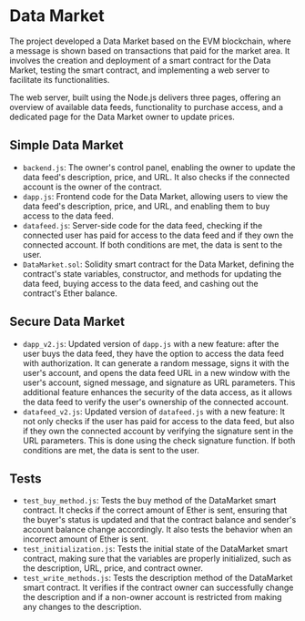 # Data Market

The project developed a Data Market based on the EVM blockchain, where a message is shown based on transactions that paid for the market area. It involves the creation and deployment of a smart contract for the Data Market, testing the smart contract, and implementing a web server to facilitate its functionalities.

The web server, built using the Node.js delivers three pages, offering an overview of available data feeds, functionality to purchase access, and a dedicated page for the Data Market owner to update prices.

## Simple Data Market

- `backend.js`: The owner's control panel, enabling the owner to update the data feed's description, price, and URL. It also checks if the connected account is the owner of the contract.
- `dapp.js`: Frontend code for the Data Market, allowing users to view the data feed's description, price, and URL, and enabling them to buy access to the data feed.
- `datafeed.js`: Server-side code for the data feed, checking if the connected user has paid for access to the data feed and if they own the connected account. If both conditions are met, the data is sent to the user.
- `DataMarket.sol`: Solidity smart contract for the Data Market, defining the contract's state variables, constructor, and methods for updating the data feed, buying access to the data feed, and cashing out the contract's Ether balance.

## Secure Data Market

- `dapp_v2.js`: Updated version of `dapp.js` with a new feature: after the user buys the data feed, they have the option to access the data feed with authorization. It can generate a random message, signs it with the user's account, and opens the data feed URL in a new window with the user's account, signed message, and signature as URL parameters. This additional feature enhances the security of the data access, as it allows the data feed to verify the user's ownership of the connected account.
- `datafeed_v2.js`: Updated version of `datafeed.js` with a new feature: It not only checks if the user has paid for access to the data feed, but also if they own the connected account by verifying the signature sent in the URL parameters. This is done using the check signature function. If both conditions are met, the data is sent to the user.

## Tests

- `test_buy_method.js`: Tests the buy method of the DataMarket smart contract. It checks if the correct amount of Ether is sent, ensuring that the buyer's status is updated and that the contract balance and sender's account balance change accordingly. It also tests the behavior when an incorrect amount of Ether is sent.
- `test_initialization.js`: Tests the initial state of the DataMarket smart contract, making sure that the variables are properly initialized, such as the description, URL, price, and contract owner.
- `test_write_methods.js`: Tests the description method of the DataMarket smart contract. It verifies if the contract owner can successfully change the description and if a non-owner account is restricted from making any changes to the description.
